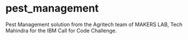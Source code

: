 # pest_management
Pest Management solution from the Agritech team of MAKERS LAB, Tech Mahindra for the IBM Call for Code Challenge. 
